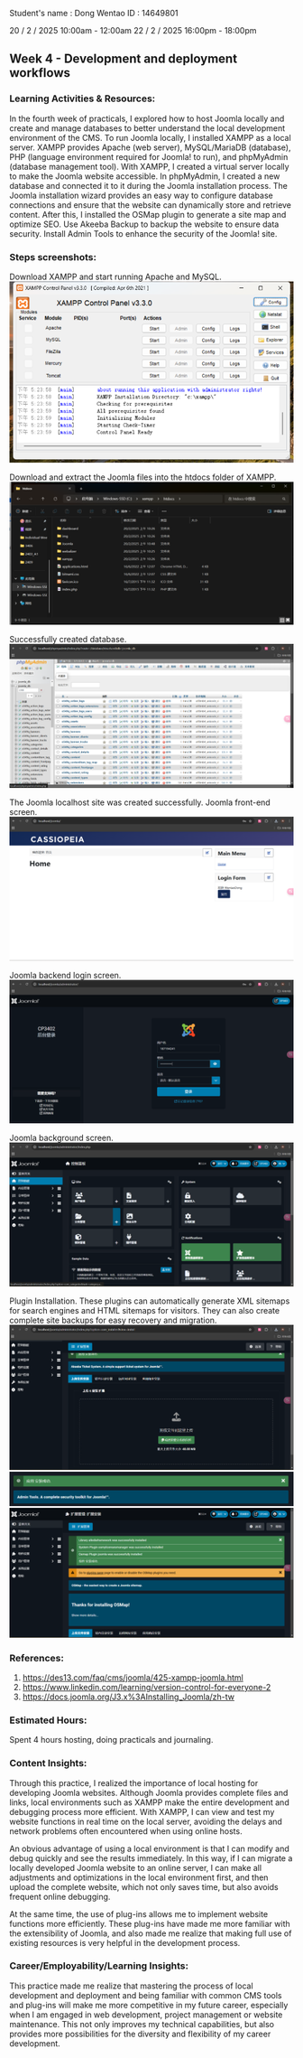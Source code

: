 Student's name	: Dong Wentao
ID			: 14649801

20 / 2 / 2025 10:00am - 12:00am
22 / 2 / 2025 16:00pm - 18:00pm


## Week 4 - Development and deployment workflows


### Learning Activities & Resources:
In the fourth week of practicals, I explored how to host Joomla locally and create and manage databases to better understand the local development environment of the CMS.
To run Joomla locally, I installed XAMPP as a local server. XAMPP provides Apache (web server), MySQL/MariaDB (database), PHP (language environment required for Joomla! to run), and phpMyAdmin (database management tool). With XAMPP, I created a virtual server locally to make the Joomla website accessible.
In phpMyAdmin, I created a new database and connected it to it during the Joomla installation process. The Joomla installation wizard provides an easy way to configure database connections and ensure that the website can dynamically store and retrieve content.
After this, I installed the OSMap plugin to generate a site map and optimize SEO.
Use Akeeba Backup to backup the website to ensure data security.
Install Admin Tools to enhance the security of the Joomla! site.

### Steps screenshots:
Download XAMPP and start running Apache and MySQL.
![XAMPP](./images/XAMPP.png)

Download and extract the Joomla files into the htdocs folder of XAMPP.
![Joomla](./images/Joomla.png)

Successfully created database.
![database](./images/database.png)

The Joomla localhost site was created successfully.
Joomla front-end screen.
![Joomla front-end screen](./images/Joomla_front.png)

Joomla backend login screen.
![login](./images/login.png)

Joomla background screen.
![Joomla background screen](./images/Joomla_background.png)

Plugin Installation.
These plugins can automatically generate XML sitemaps for search engines and HTML sitemaps for visitors. They can also create complete site backups for easy recovery and migration.
![plugin](./images/plugin.png)
![plugin](./images/plugin2.png)
![plugin](./images/plugin3.png)

### References:
1. https://des13.com/faq/cms/joomla/425-xampp-joomla.html
2. https://www.linkedin.com/learning/version-control-for-everyone-2
3. https://docs.joomla.org/J3.x%3AInstalling_Joomla/zh-tw

### Estimated Hours:
Spent 4 hours hosting, doing practicals and journaling.

### Content Insights:
Through this practice, I realized the importance of local hosting for developing Joomla websites. Although Joomla provides complete files and links, local environments such as XAMPP make the entire development and debugging process more efficient. With XAMPP, I can view and test my website functions in real time on the local server, avoiding the delays and network problems often encountered when using online hosts.

An obvious advantage of using a local environment is that I can modify and debug quickly and see the results immediately. In this way, if I can migrate a locally developed Joomla website to an online server, I can make all adjustments and optimizations in the local environment first, and then upload the complete website, which not only saves time, but also avoids frequent online debugging.

At the same time, the use of plug-ins allows me to implement website functions more efficiently. These plug-ins have made me more familiar with the extensibility of Joomla, and also made me realize that making full use of existing resources is very helpful in the development process.

### Career/Employability/Learning Insights:
This practice made me realize that mastering the process of local development and deployment and being familiar with common CMS tools and plug-ins will make me more competitive in my future career, especially when I am engaged in web development, project management or website maintenance. This not only improves my technical capabilities, but also provides more possibilities for the diversity and flexibility of my career development.